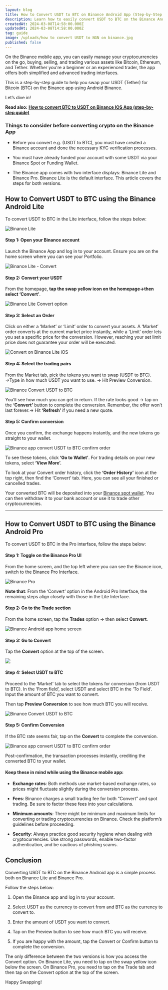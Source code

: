 ```yaml
---
layout: blog
title: How to Convert USDT to BTC on Binance Android App (Step-by-Step Guide)
description: Learn how to easily convert USDT to BTC on the Binance Android app with this step-by-step guide.  On the Binance mobile app, you can easily manage your cryptocurrencies on the go, buying, selling, and trading various assets like Bitcoin, Ethereum, and Tether.
createdAt: 2024-03-08T14:58:00.000Z
updatedAt: 2024-03-08T14:58:00.000Z
tag: guide
image: /uploads/how to convert USDT to NGN on binance.jpg
published: false
---
```

On the Binance mobile app, you can easily manage your cryptocurrencies on the go, buying, selling, and trading various assets like Bitcoin, Ethereum, and Tether. Whether you're a beginner or an experienced trader, the app offers both simplified and advanced trading interfaces.

This is a step-by-step guide to help you swap your USDT (Tether) for Bitcoin (BTC) on the Binance app using Android Binance.

Let’s dive in!

**Read also:** [**How to convert BTC to USDT on Binance IOS App (step-by-step guide)** ](https://monierate.com/blog/how-to-convert-btc-to-usdt-on-binance-ios-app-step-by-step-guide)


### Things to consider before converting crypto on the Binance App

- Before you convert e.g. (USDT to BTC), you must have created a Binance account and done the necessary KYC verification processes.

- You must have already funded your account with some USDT via your Binance Spot or Funding Wallet.

- The Binance app comes with two interface displays: Binance Lite and Binance Pro. Binance Lite is the default interface. This article covers the steps for both versions.


## How to Convert USDT to BTC using the Binance Android Lite

To convert USDT to BTC in the Lite interface, follow the steps below:

![Binance Lite](https://monierate.com/uploads/binance-lite.jpg)


#### Step 1: Open your Binance account

Launch the Binance App and log in to your account. Ensure you are on the home screen where you can see your Portfolio.

![Binance Lite - Convert](https://monierate.com/uploads/binance-lite-convert-icon.jpeg)


#### Step 2: Convert your USDT

From the homepage, **tap the swap yellow icon on the homepage→then select ‘Convert’**.

![Binance Lite Convert option](https://monierate.com/uploads/binance-lite-convert-option.jpeg)


#### Step 3: Select an Order

Click on either a ‘Market’ or ‘Limit’ order to convert your assets. A ‘Market’ order converts at the current market price instantly, while a ‘Limit’ order lets you set a specific price for the conversion. However, reaching your set limit price does not guarantee your order will be executed.

![Convert on Binance Lite iOS](https://monierate.com/uploads/binance-lite-convert-market-limit-ios.jpg)


#### Step 4: Select the trading pairs

From the Market tab, pick the tokens you want to swap (USDT to BTC). →Type in how much USDT you want to use. → Hit Preview Conversion.

![Binance Convert USDT to BTC](https://monierate.com/uploads/binance-convert-usdt-to-btc.jpg)

You’ll see how much you can get in return. If the rate looks good → tap on the **‘Convert’** button to complete the conversion. Remember, the offer won’t last forever.→ Hit **‘Refresh’** if you need a new quote.


#### Step 5: Confirm conversion

Once you confirm, the exchange happens instantly, and the new tokens go straight to your wallet.

![Binance app convert USDT to BTC confirm order](https://monierate.com/uploads/binance-app-convert-preview-usdt-btc.jpg)

To see these tokens, click **‘Go to Wallet’**. For trading details on your new tokens, select **‘View More’.** 

To look at your Convert order history, click the **‘Order History’** icon at the top right, then find the ‘Convert’ tab. Here, you can see all your finished or cancelled trades.

Your converted BTC will be deposited into your [Binance spot wallet](https://monierate.com/blog/binance-spot-wallet-nigeria). You can then withdraw it to your bank account or use it to trade other cryptocurrencies.

---
## How to Convert USDT to BTC using the Binance Android Pro

To convert USDT to BTC in the Pro interface, follow the steps below:


####  Step 1: Toggle on the Binance Pro UI

From the home screen, and the top left where you can see the Binance icon, switch to the Binance Pro Interface.

![Binance Pro](https://monierate.com/uploads/binance-pro-iphone.jpg)

**Note that**: From the ‘Convert’ option in the Android Pro Interface, the remaining steps align closely with those in the Lite Interface.


#### Step 2: Go to the Trade section

From the home screen, tap the **Trades** option → then select **Convert**.

![Binance Android app home screen](https://monierate.com/uploads/binance-pro-trade.jpg)

#### Step 3: Go to Convert

Tap the **Convert** option at the top of the screen.

![](https://monierate.com/uploads/binance-app-convert.jpeg)


#### Step 4: Select USDT to BTC

Proceed to the ‘Market’ tab to select the tokens for conversion (from USDT to BTC). In the ‘From field’, select USDT and select BTC in the ‘To Field’. Input the amount of BTC you want to convert.

Then tap **Preview Conversion** to see how much BTC you will receive.

![Binance Convert USDT to BTC](https://monierate.com/uploads/binance-convert-usdt-to-btc.jpg)


#### Step 5: Confirm Conversion

If the BTC rate seems fair, tap on the **Convert** to complete the conversion. 

![Binance app convert USDT to BTC confirm order](https://monierate.com/uploads/binance-app-convert-preview-usdt-btc.jpg)

Post-confirmation, the transaction processes instantly, crediting the converted BTC to your wallet. 


#### Keep these in mind while using the Binance mobile app:

- **Exchange rates**: Both methods use market-based exchange rates, so prices might fluctuate slightly during the conversion process.

- **Fees**: Binance charges a small trading fee for both “Convert” and spot trading. Be sure to factor these fees into your calculations.

- **Minimum amounts**: There might be minimum and maximum limits for converting or trading cryptocurrencies on Binance. Check the platform’s guidelines before proceeding.

- **Security**: Always practice good security hygiene when dealing with cryptocurrencies. Use strong passwords, enable two-factor authentication, and be cautious of phishing scams.


## Conclusion

Converting USDT to BTC on the Binance Android app is a simple process both on Binance Lite and Binance Pro.

Follow the steps below:

1. Open the Binance app and log in to your account.

2. Select USDT as the currency to convert from and BTC as the currency to convert to.

3. Enter the amount of USDT you want to convert.

4. Tap on the Preview button to see how much BTC you will receive.

5. If you are happy with the amount, tap the Convert or Confirm button to complete the conversion.

The only difference between the two versions is how you access the Convert option. On Binance Lite, you need to tap on the swap yellow icon below the screen. On Binance Pro, you need to tap on the Trade tab and then tap on the Convert option at the top of the screen.

Happy Swapping!
